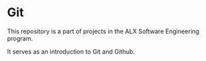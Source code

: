 # Git

This repository is a part of projects in the ALX Software Engineering program.

It serves as an introduction to Git and Github. 
